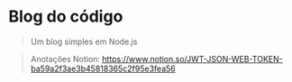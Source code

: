 # Blog do código
> Um blog simples em Node.js


> Anotações Notion: <https://www.notion.so/JWT-JSON-WEB-TOKEN-ba59a2f3ae3b45818365c2f95e3fea56>
